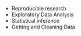 * Reproducible research
* Exploratory Data Analysis
* Statistical inference
* Getting and Cleaning Data
